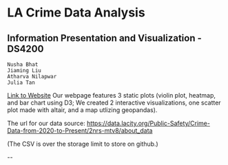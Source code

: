 # LA Crime Data Analysis
Information Presentation and Visualization - DS4200
--
~~~
Nusha Bhat
Jiaming Liu
Atharva Nilapwar
Julia Tan
~~~
[Link to Website](https://pages.github.khoury.northeastern.edu/nilapwara/4200-project/)
Our webpage features 3 static plots (violin plot, heatmap, and bar chart using D3;
We created 2 interactive visualizations, one scatter plot made with altair, and a map utlizing geopandas). 

The url for our data source:
https://data.lacity.org/Public-Safety/Crime-Data-from-2020-to-Present/2nrs-mtv8/about_data

(The CSV is over the storage limit to store on github.)

--
